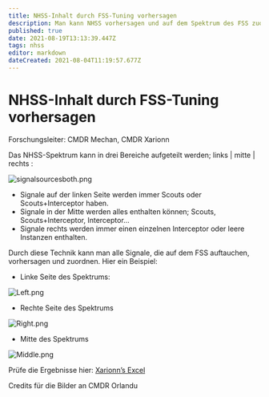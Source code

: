 ```yaml
---
title: NHSS-Inhalt durch FSS-Tuning vorhersagen
description: Man kann NHSS vorhersagen und auf dem Spektrum des FSS zuordenen
published: true
date: 2021-08-19T13:13:39.447Z
tags: nhss
editor: markdown
dateCreated: 2021-08-04T11:19:57.677Z
---
```


# NHSS-Inhalt durch FSS-Tuning vorhersagen

Forschungsleiter: CMDR Mechan, CMDR Xarionn

Das NHSS-Spektrum kann in drei Bereiche aufgeteilt werden; links | mitte | rechts :

![signalsourcesboth.png](/signalsourcesboth.png)

- Signale auf der linken Seite werden immer Scouts oder Scouts+Interceptor haben.
- Signale in der Mitte werden alles enthalten können; Scouts, Scouts+Interceptor, Interceptor…
- Signale rechts werden immer einen einzelnen Interceptor oder leere Instanzen enthalten.

Durch diese Technik kann man alle Signale, die auf dem FSS auftauchen, vorhersagen und zuordnen. Hier ein Beispiel:

- Linke Seite des Spektrums:

![Left.png](https://media.discordapp.net/attachments/854844543823642674/872095282656071690/Left.jpg?width=1290&height=726)

- Rechte Seite des Spektrums

![Right.png](https://media.discordapp.net/attachments/854844543823642674/872095289354367066/Right.jpg?width=1290&height=726)

- Mitte des Spektrums

![Middle.png](https://media.discordapp.net/attachments/854844543823642674/872095297478725712/Middle.jpg?width=1290&height=726)

Prüfe die Ergebnisse hier: [Xarionn’s Excel](https://docs.google.com/spreadsheets/d/14Ik0S1fV8FHJR5iJQpiSbJ1t_yntRJVBB6axeL3XErk/edit#gid=0)

Credits für die Bilder an CMDR Orlandu